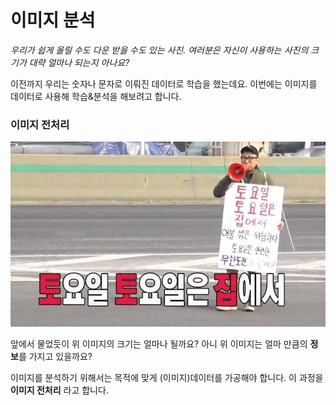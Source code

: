 # 이미지 분석

_우리가 쉽게 올릴 수도 다운 받을 수도 있는 사진. 여러분은 자신이 사용하는 사진의 크기가  대략 얼마나 되는지 아나요?_

이전까지 우리는 숫자나 문자로 이뤄진 데이터로 학습을 했는데요. 이번에는 이미지를 데이터로 사용해 학습&분석을 해보려고 합니다.

### 이미지 전처리 

![&#xB2E4;&#xB4E4; &#xCF54;&#xB85C;&#xB098; &#xC870;&#xC2EC;&#xD558;&#xC2DC;&#xACE0; &#xAC74;&#xAC15; &#xC720;&#xC758;&#xD558;&#xC138;&#xC694;](../.gitbook/assets/1517588224012.jpg)

앞에서 물었듯이 위 이미지의 크기는 얼마나 될까요? 아니 위 이미지는 얼마 만큼의 **정보**를 가지고 있을까요?

 이미지를 분석하기 위해서는 목적에 맞게 \(이미지\)데이터를 가공해야 합니다. 이 과정을 **이미지 전처리** 라고 합니다. 

